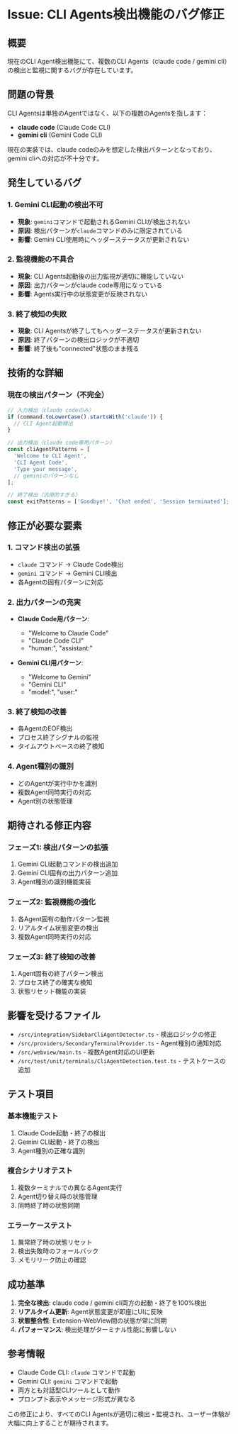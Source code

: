 # Issue: CLI Agents検出機能のバグ修正

## 概要
現在のCLI Agent検出機能にて、複数のCLI Agents（claude code / gemini cli）の検出と監視に関するバグが存在しています。

## 問題の背景
CLI Agentsは単独のAgentではなく、以下の複数のAgentsを指します：
- **claude code** (Claude Code CLI)
- **gemini cli** (Gemini Code CLI)

現在の実装では、claude codeのみを想定した検出パターンとなっており、gemini cliへの対応が不十分です。

## 発生しているバグ

### 1. **Gemini CLI起動の検出不可**
- **現象**: `gemini`コマンドで起動されるGemini CLIが検出されない
- **原因**: 検出パターンが`claude`コマンドのみに限定されている
- **影響**: Gemini CLI使用時にヘッダーステータスが更新されない

### 2. **監視機能の不具合**
- **現象**: CLI Agents起動後の出力監視が適切に機能していない
- **原因**: 出力パターンがclaude code専用になっている
- **影響**: Agents実行中の状態変更が反映されない

### 3. **終了検知の失敗**
- **現象**: CLI Agentsが終了してもヘッダーステータスが更新されない
- **原因**: 終了パターンの検出ロジックが不適切
- **影響**: 終了後も"connected"状態のまま残る

## 技術的な詳細

### 現在の検出パターン（不完全）
```typescript
// 入力検出（claude codeのみ）
if (command.toLowerCase().startsWith('claude')) {
  // CLI Agent起動検出
}

// 出力検出（claude code専用パターン）
const cliAgentPatterns = [
  'Welcome to CLI Agent',
  'CLI Agent Code',
  'Type your message',
  // geminiのパターンなし
];

// 終了検出（汎用的すぎる）
const exitPatterns = ['Goodbye!', 'Chat ended', 'Session terminated'];
```

## 修正が必要な要素

### 1. **コマンド検出の拡張**
- `claude` コマンド → Claude Code検出
- `gemini` コマンド → Gemini CLI検出
- 各Agentの固有パターンに対応

### 2. **出力パターンの充実**
- **Claude Code用パターン**:
  - "Welcome to Claude Code"
  - "Claude Code CLI"
  - "human:", "assistant:"
  
- **Gemini CLI用パターン**:
  - "Welcome to Gemini"
  - "Gemini CLI"
  - "model:", "user:"

### 3. **終了検知の改善**
- 各AgentのEOF検出
- プロセス終了シグナルの監視
- タイムアウトベースの終了検知

### 4. **Agent種別の識別**
- どのAgentが実行中かを識別
- 複数Agent同時実行の対応
- Agent別の状態管理

## 期待される修正内容

### フェーズ1: 検出パターンの拡張
1. Gemini CLI起動コマンドの検出追加
2. Gemini CLI固有の出力パターン追加
3. Agent種別の識別機能実装

### フェーズ2: 監視機能の強化
1. 各Agent固有の動作パターン監視
2. リアルタイム状態変更の検出
3. 複数Agent同時実行の対応

### フェーズ3: 終了検知の改善
1. Agent固有の終了パターン検出
2. プロセス終了の確実な検知
3. 状態リセット機能の実装

## 影響を受けるファイル

- `/src/integration/SidebarCliAgentDetector.ts` - 検出ロジックの修正
- `/src/providers/SecondaryTerminalProvider.ts` - Agent種別の通知対応
- `/src/webview/main.ts` - 複数Agent対応のUI更新
- `/src/test/unit/terminals/CliAgentDetection.test.ts` - テストケースの追加

## テスト項目

### 基本機能テスト
1. Claude Code起動・終了の検出
2. Gemini CLI起動・終了の検出
3. Agent種別の正確な識別

### 複合シナリオテスト
1. 複数ターミナルでの異なるAgent実行
2. Agent切り替え時の状態管理
3. 同時終了時の状態同期

### エラーケーステスト
1. 異常終了時の状態リセット
2. 検出失敗時のフォールバック
3. メモリリーク防止の確認

## 成功基準

1. **完全な検出**: claude code / gemini cli両方の起動・終了を100%検出
2. **リアルタイム更新**: Agent状態変更が即座にUIに反映
3. **状態整合性**: Extension-WebView間の状態が常に同期
4. **パフォーマンス**: 検出処理がターミナル性能に影響しない

## 参考情報

- Claude Code CLI: `claude` コマンドで起動
- Gemini CLI: `gemini` コマンドで起動
- 両方とも対話型CLIツールとして動作
- プロンプト表示やメッセージ形式が異なる

この修正により、すべてのCLI Agentsが適切に検出・監視され、ユーザー体験が大幅に向上することが期待されます。